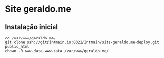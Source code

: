 # Site geraldo.me

## Instalação inicial

```
cd /var/www/geraldo.me/
git clone ssh://git@intmain.io:8322/Intmain/site-geraldo.me-deploy.git public_html
chown -R www-data.www-data /var/www/geraldo.me/
```

